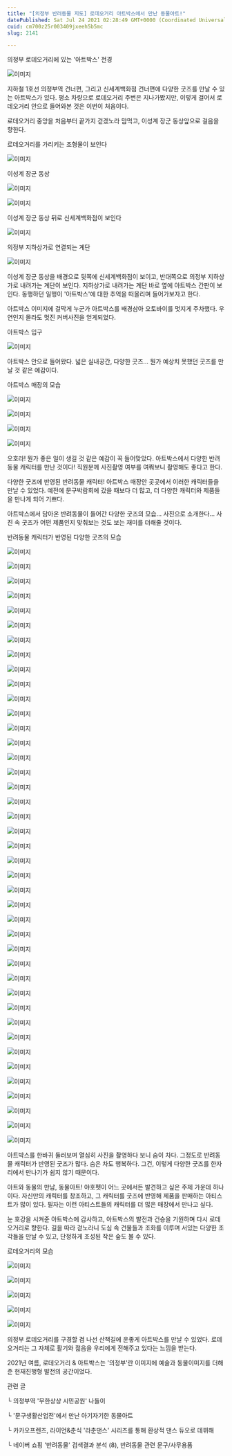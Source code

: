 ```yaml
---
title: "[의정부 반려동물 지도] 로데오거리 아트박스에서 만난 동물아트!"
datePublished: Sat Jul 24 2021 02:28:49 GMT+0000 (Coordinated Universal Time)
cuid: cm700z25r003409jxeeh5b5mc
slug: 2141

---
```



의정부 로데오거리에 있는 '아트박스' 전경

![이미지](https://cdn.hashnode.com/res/hashnode/image/upload/v1739250609382/2466baad-68ec-490f-80de-9b4238d0f8e7.jpeg)

지하철 1호선 의정부역 건너편, 그리고 신세계백화점 건너편에 다양한 굿즈를 만날 수 있는 아트박스가 있다. 평소 차량으로 로데오거리 주변은 지나가봤지만, 이렇게 걸어서 로데오거리 안으로 들어와본 것은 이번이 처음이다.

로데오거리 중앙을 처음부터 끝가지 걷겠노라 맘먹고, 이성계 장군 동상앞으로 걸음을 향한다.

로데오거리를 가리키는 조형물이 보인다

![이미지](https://cdn.hashnode.com/res/hashnode/image/upload/v1739250611741/69e2e353-5c28-4bee-81d6-e1b91d2aaaa7.jpeg)

이성계 장군 동상

![이미지](https://cdn.hashnode.com/res/hashnode/image/upload/v1739250613583/6440f921-0fcc-47d8-bb48-6c1b1cf32c6c.jpeg)

![이미지](https://cdn.hashnode.com/res/hashnode/image/upload/v1739250614942/b083b40a-833b-4fd3-95ff-8b59310aa9e3.jpeg)

이성계 장군 동상 뒤로 신세계백화점이 보인다

![이미지](https://cdn.hashnode.com/res/hashnode/image/upload/v1739250616570/9ba77f5e-b75c-4fed-a182-ecd9dde6b4b4.jpeg)

의정부 지하상가로 연결되는 계단

![이미지](https://cdn.hashnode.com/res/hashnode/image/upload/v1739250618693/96fdd3ba-bfab-4b12-bca0-2e601f4bf509.jpeg)

이성계 장군 동상을 배경으로 뒷쪽에 신세계백화점이 보이고, 반대쪽으로 의정부 지하상가로 내려가는 계단이 보인다. 지하상가로 내려가는 계단 바로 옆에 아트박스 간판이 보인다. 동행하던 일행이 '아트박스'에 대한 추억을 떠올리며 들어가보자고 한다.

아트박스 이미지에 걸막게 누군가 아트박스를 배경삼아 오토바이를 멋지게 주차했다. 우연인지 몰라도 멋진 커버사진을 얻게되었다.

아트박스 입구

![이미지](https://cdn.hashnode.com/res/hashnode/image/upload/v1739250620592/d1459df3-5b0e-4404-a6a8-d528b3a0236b.jpeg)

아트박스 안으로 들어왔다. 넓은 실내공간, 다양한 굿즈... 뭔가 예상치 못했던 굿즈를 만날 것 같은 예감이다.

아트박스 매장의 모습

![이미지](https://cdn.hashnode.com/res/hashnode/image/upload/v1739250622603/315afdad-bf72-4d93-b113-44f8e6ce4f89.jpeg)

![이미지](https://cdn.hashnode.com/res/hashnode/image/upload/v1739250624661/26866b27-7eb6-480a-af3a-2f922ae70b03.jpeg)

![이미지](https://cdn.hashnode.com/res/hashnode/image/upload/v1739250626908/e0a62dfe-85e9-452f-96b8-a766e42b73f1.jpeg)

![이미지](https://cdn.hashnode.com/res/hashnode/image/upload/v1739250629241/8a8b8602-902e-4d6f-977e-a9eba613a901.jpeg)

오호라! 뭔가 좋은 일이 생길 것 같은 예감이 꼭 들어맞았다. 아트박스에서 다양한 반려동물 캐릭터를 만난 것이다! 직원분께 사진촬영 여부를 여쭤보니 촬영해도 좋다고 한다.

다양한 굿즈에 반영된 반려동물 캐릭터! 아트박스 매장안 곳곳에서 이러한 캐릭터들을 만날 수 있었다. 예전에 문구박람회에 갔을 때보다 더 많고, 더 다양한 캐릭터와 제품들을 만나게 되어 기쁘다.

아트박스에서 담아온 반려동물이 들어간 다양한 굿즈의 모습... 사진으로 소개한다... 사진 속 굿즈가 어떤 제품인지 맞춰보는 것도 보는 재미를 더해줄 것이다.

반려동물 캐릭터가 반영된 다양한 굿즈의 모습

![이미지](https://cdn.hashnode.com/res/hashnode/image/upload/v1739250631195/e926a02c-2441-49d0-9c3b-9529eecb39e1.jpeg)

![이미지](https://cdn.hashnode.com/res/hashnode/image/upload/v1739250632859/60cc64f3-f27e-4346-92a7-256e5efa2b15.jpeg)

![이미지](https://cdn.hashnode.com/res/hashnode/image/upload/v1739250634952/29169002-fd4a-4284-b7f5-63fd2805e1c5.jpeg)

![이미지](https://cdn.hashnode.com/res/hashnode/image/upload/v1739250637043/91274e28-604e-4502-affe-bb8baf0fc0f9.jpeg)

![이미지](https://cdn.hashnode.com/res/hashnode/image/upload/v1739250638891/3c5b22d2-1dc2-4dbc-ae14-2a7448ad2b93.jpeg)

![이미지](https://cdn.hashnode.com/res/hashnode/image/upload/v1739250641114/278c23d1-0486-47ae-b6d6-dec8e0854783.jpeg)

![이미지](https://cdn.hashnode.com/res/hashnode/image/upload/v1739250643069/7f1aa047-470b-41f4-8492-0582b3f26020.jpeg)

![이미지](https://cdn.hashnode.com/res/hashnode/image/upload/v1739250644914/c633a80d-8713-4f88-8e00-3c5c09fe9000.jpeg)

![이미지](https://cdn.hashnode.com/res/hashnode/image/upload/v1739250646972/908260e3-4229-417d-9e59-9f63dc52494c.jpeg)

![이미지](https://cdn.hashnode.com/res/hashnode/image/upload/v1739250649003/d2de3e4c-7a93-4c8e-bd8c-c76615da84bf.jpeg)

![이미지](https://cdn.hashnode.com/res/hashnode/image/upload/v1739250650822/590f6745-638e-4e94-baae-c6864709bd84.jpeg)

![이미지](https://cdn.hashnode.com/res/hashnode/image/upload/v1739250652923/348931b5-4cd4-44d7-b24c-5bf15ff1aaf8.jpeg)

![이미지](https://cdn.hashnode.com/res/hashnode/image/upload/v1739250654724/92a6aaec-271c-44a8-9990-ddd7a9d16533.jpeg)

![이미지](https://cdn.hashnode.com/res/hashnode/image/upload/v1739250656617/77a45743-2bbf-4c17-a347-a0e44d0c5b33.jpeg)

![이미지](https://cdn.hashnode.com/res/hashnode/image/upload/v1739250658603/7a549df7-04f7-4d1c-a70d-874cfd8834e4.jpeg)

![이미지](https://cdn.hashnode.com/res/hashnode/image/upload/v1739250660489/a956e0bc-40b6-40c1-9dbe-775fbe3ef576.jpeg)

![이미지](https://cdn.hashnode.com/res/hashnode/image/upload/v1739250662605/bfaa47a6-f6f0-461b-aa31-586d15b17dd2.jpeg)

![이미지](https://cdn.hashnode.com/res/hashnode/image/upload/v1739250664572/e530c563-a3ef-4254-8a1f-d461448ddaca.jpeg)

![이미지](https://cdn.hashnode.com/res/hashnode/image/upload/v1739250666406/7f8e1131-d467-4293-8cf2-88c8d36482b5.jpeg)

![이미지](https://cdn.hashnode.com/res/hashnode/image/upload/v1739250668119/c0f87a83-ecdc-4d3e-bd5e-e36965efb310.jpeg)

![이미지](https://cdn.hashnode.com/res/hashnode/image/upload/v1739250669865/ec2fdd0f-4c25-4893-a422-5d5a8733fbf0.jpeg)

![이미지](https://cdn.hashnode.com/res/hashnode/image/upload/v1739250671836/a23a4753-63b1-4659-a077-48815576b0f1.jpeg)

![이미지](https://cdn.hashnode.com/res/hashnode/image/upload/v1739250673789/283dfdea-c342-4f72-8dfa-215810781ed7.jpeg)

![이미지](https://cdn.hashnode.com/res/hashnode/image/upload/v1739250675395/075ecdc7-aff1-48ba-93c5-67b8c6ba7736.jpeg)

![이미지](https://cdn.hashnode.com/res/hashnode/image/upload/v1739250677404/569fce61-48d2-4b41-8271-6facc6a1f562.jpeg)

![이미지](https://cdn.hashnode.com/res/hashnode/image/upload/v1739250679312/d182482e-72cd-463e-a6ac-c9acd933efc9.jpeg)

![이미지](https://cdn.hashnode.com/res/hashnode/image/upload/v1739250681259/d3bd5326-b546-44fc-906a-a86248612f36.jpeg)

![이미지](https://cdn.hashnode.com/res/hashnode/image/upload/v1739250683162/cbf6d730-4771-4936-b7e3-3089d509d7c2.jpeg)

![이미지](https://cdn.hashnode.com/res/hashnode/image/upload/v1739250685196/746471f5-2685-4bfe-baaa-4d823ee281c7.jpeg)

![이미지](https://cdn.hashnode.com/res/hashnode/image/upload/v1739250687158/3106baea-607d-4917-8faa-2f6eb5b790a6.jpeg)

![이미지](https://cdn.hashnode.com/res/hashnode/image/upload/v1739250689017/40ae5907-a0b2-4a8e-8188-508d9dcb36e3.jpeg)

![이미지](https://cdn.hashnode.com/res/hashnode/image/upload/v1739250690805/e5b1aa0c-6209-486d-a908-5878532eb4ce.jpeg)

![이미지](https://cdn.hashnode.com/res/hashnode/image/upload/v1739250692899/15a566e0-a0c2-4e79-8cf9-95b41eba0062.jpeg)

![이미지](https://cdn.hashnode.com/res/hashnode/image/upload/v1739250695311/63e73af1-2020-4113-9465-764e9dec6776.jpeg)

![이미지](https://cdn.hashnode.com/res/hashnode/image/upload/v1739250697206/0eacfe66-de24-444e-9aaa-12a380228bd7.jpeg)

![이미지](https://cdn.hashnode.com/res/hashnode/image/upload/v1739250699513/88c90d93-2498-4ef3-aff0-a39d6bccddeb.jpeg)

![이미지](https://cdn.hashnode.com/res/hashnode/image/upload/v1739250701628/f16bf815-e2f4-43f4-bbc4-92a395cd30d1.jpeg)

![이미지](https://cdn.hashnode.com/res/hashnode/image/upload/v1739250703835/fe4089de-8f3f-4a3e-9da8-e596888319b2.jpeg)

![이미지](https://cdn.hashnode.com/res/hashnode/image/upload/v1739250705909/bf59bf44-f9ed-4b03-b711-eae30d13204a.jpeg)

![이미지](https://cdn.hashnode.com/res/hashnode/image/upload/v1739250707860/83834d99-1708-4915-abfd-5cddc09d8e99.jpeg)

![이미지](https://cdn.hashnode.com/res/hashnode/image/upload/v1739250709872/7fe8bd67-0ce0-4dab-84b0-aaf366dbea39.jpeg)

아트박스를 한바귀 둘러보며 열심히 사진을 촬영하다 보니 숨이 차다. 그정도로 반려동물 캐릭터가 반영된 굿즈가 많다. 숨은 차도 행복하다. 그건, 이렇게 다양한 굿즈를 한자리에서 만나기가 쉽지 않기 때문이다.

아트와 동물의 만남, 동물아트! 야호펫이 어느 곳에서든 발견하고 싶은 주제 가운데 하나이다. 자신만의 캐릭터를 창조하고, 그 캐릭터를 굿즈에 반영해 제품을 판매하는 아티스트가 많이 있다. 필자는 이런 아티스트들의 캐릭터를 더 많은 매장에서 만나고 싶다.

눈 호강을 시켜준 아트박스에 감사하고, 아트박스의 발전과 건승을 기원하며 다시 로데오거리로 향한다. 길을 따라 걷노라니 도심 속 건물들과 조화를 이루며 서있는 다양한 조각들을 만날 수 있고, 단정하게 조성된 작은 숲도 볼 수 있다.

로데오거리의 모습

![이미지](https://cdn.hashnode.com/res/hashnode/image/upload/v1739250712085/b6095569-0bc8-44ee-9809-04ce23f996bd.jpeg)

![이미지](https://cdn.hashnode.com/res/hashnode/image/upload/v1739250714017/aa9b2bfb-bb33-435e-b5de-8cb7c92614f9.jpeg)

![이미지](https://cdn.hashnode.com/res/hashnode/image/upload/v1739250715993/89639115-b66e-4583-8f2b-8b91c08b9beb.jpeg)

![이미지](https://cdn.hashnode.com/res/hashnode/image/upload/v1739250718226/6dfa9126-6e09-44e0-aea0-3cd02fd456e1.jpeg)

![이미지](https://cdn.hashnode.com/res/hashnode/image/upload/v1739250720603/71d2bb52-04ef-437c-82ef-0ab0cbc7c715.jpeg)

의정부 로데오거리를 구경할 겸 나선 산책길에 운좋게 아트박스를 만날 수 있었다. 로데오거리는 그 자체로 활기와 젊음을 우리에게 전해주고 있다는 느낌을 받는다.

2021년 여름, 로데오거리 & 아트박스는 '의정부'란 이미지에 예술과 동물이미지를 더해준 현재진행형 발전의 공간이었다.

관련 글

└ 의정부역 '무한상상 시민공원' 나들이

└ '문구생활산업전'에서 만난 아기자기한 동물아트

└ 카카오프렌즈, 라이언&춘식 '라춘댄스' 시리즈를 통해 환상적 댄스 듀오로 데뷔해

└ 네이버 쇼핑 '반려동물' 검색결과 분석 (8), 반려동물 관련 문구/사무용품